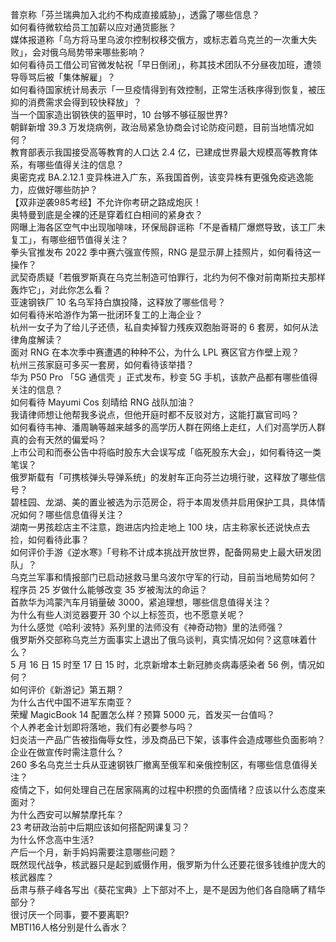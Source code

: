 普京称「芬兰瑞典加入北约不构成直接威胁」，透露了哪些信息？  
如何看待微软给员工加薪以应对通货膨胀？  
媒体报道称「乌方将马里乌波尔控制权移交俄方，或标志着乌克兰的一次重大失败」，会对俄乌局势带来哪些影响？  
如何看待员工借公司官微发帖祝「早日倒闭」，称其技术团队不分昼夜加班，遭领导辱骂后被「集体解雇」？  
如何看待国家统计局表示「一旦疫情得到有效控制，正常生活秩序得到恢复，被压抑的消费需求会得到较快释放」？  
当一个国家造出钢铁侠的盔甲时，10 台够不够征服世界?  
朝鲜新增 39.3 万发烧病例，政治局紧急协商会讨论防疫问题，目前当地情况如何？  
教育部表示我国接受高等教育的人口达 2.4 亿，已建成世界最大规模高等教育体系，有哪些值得关注的信息？  
奥密克戎 BA.2.12.1 变异株进入广东，系我国首例，该变异株有更强免疫逃逸能力，应做好哪些防护？  
【双非逆袭985考经】不允许你考研之路成炮灰！  
奥特曼到底是全裸的还是穿着红白相间的紧身衣？  
网曝上海各区空气中出现咖啡味，环保局辟谣称「不是香精厂爆燃导致，该工厂未复工」，有哪些细节值得关注？  
拳头官推发布 2022 季中赛六强宣传照，RNG 是显示屏上挂照片，如何看待这一操作？  
武契奇质疑「若俄罗斯真在乌克兰制造可怕罪行，北约为何不像对前南斯拉夫那样轰炸它」，对此你怎么看？  
亚速钢铁厂 10 名乌军持白旗投降，这释放了哪些信号？  
如何看待米哈游作为第一批闭环复工的上海企业？  
杭州一女子为了给儿子还债，私自卖掉智力残疾双胞胎哥哥的 6 套房，如何从法律角度解读？  
面对 RNG 在本次季中赛遭遇的种种不公，为什么 LPL 赛区官方作壁上观？  
杭州三孩家庭可多买一套房，如何看待该举措？  
华为 P50 Pro 「5G 通信壳 」正式发布，秒变 5G 手机，该款产品都有哪些值得关注的信息？  
如何看待 Mayumi Cos 刻晴给 RNG 战队加油？  
我请律师想让他帮我多说点，但他开庭时都不反驳对方，这能打赢官司吗？  
如何看待韦神、潘周聃等越来越多的高学历人群在网络上走红，人们对高学历人群真的会有天然的偏爱吗？  
上市公司和而泰公告中将临时股东大会误写成「临死股东大会」，如何看待这一类笔误？  
俄罗斯载有「可携核弹头导弹系统」的发射车正向芬兰边境行驶，这释放了哪些信号？  
碧桂园、龙湖、美的置业被选为示范房企，将于本周发债并启用保护工具，具体情况如何？哪些信息值得关注？  
湖南一男孩趁店主不注意，跑进店内捡走地上 100 块，店主称家长还说快点去捡，如何看待此事？  
如何评价手游《逆水寒》「号称不计成本挑战开放世界，配备网易史上最大研发团队」？  
乌克兰军事和情报部门已启动拯救马里乌波尔守军的行动，目前当地局势如何？  
程序员 25 岁做什么能够改变 35 岁被淘汰的命运？  
首款华为鸿蒙汽车月销量破 3000，紧追理想，哪些信息值得关注？  
为什么有些人浏览器要开 30 个以上标签页，也不愿意关呢？  
为什么感觉《哈利·波特》系列里的法师没有《神奇动物》里的法师强？  
俄罗斯外交部称乌克兰方面事实上退出了俄乌谈判，真实情况如何？这意味着什么？  
5 月 16 日 15 时至 17 日 15 时，北京新增本土新冠肺炎病毒感染者 56 例，情况如何？  
如何评价《新游记》第五期？  
为什么古代中国不进军东南亚？  
荣耀 MagicBook 14 配置怎么样？预算 5000 元，首发买一台值吗？  
个人养老金计划即将落地，我们有必要参与吗？  
妇炎洁一产品广告被指侮辱女性，涉及商品已下架，该事件会造成哪些负面影响？企业在做宣传时需注意什么？  
260 多名乌克兰士兵从亚速钢铁厂撤离至俄军和亲俄控制区，有哪些信息值得关注？  
疫情之下，如何处理自己在居家隔离的过程中积攒的负面情绪？应该以什么态度来面对？  
为什么西安可以解禁摩托车？  
23 考研政治前中后期应该如何搭配网课复习？  
为什么怀念高中生活?  
产后一个月，新手妈妈需要注意哪些问题？  
既然现代战争，核武器只是起到威慑作用，俄罗斯为什么还要花很多钱维护庞大的核武器库？  
岳肃与蔡子峰各写出《葵花宝典》上下部对不上，是不是因为他们各自隐瞒了精华部分？  
很讨厌一个同事，要不要离职?  
MBTI16人格分别是什么香水？  
